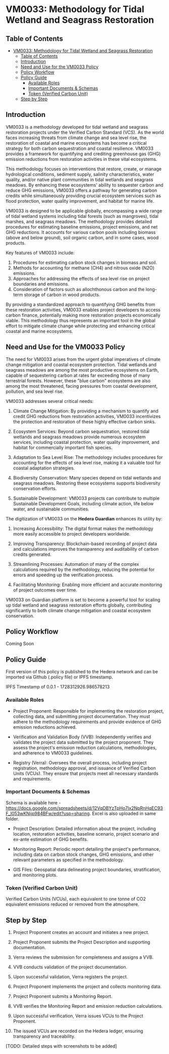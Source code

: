 # VM0033: Methodology for Tidal Wetland and Seagrass Restoration

## Table of Contents
- [VM0033: Methodology for Tidal Wetland and Seagrass Restoration](#vm0033-methodology-for-tidal-wetland-and-seagrass-restoration)
  - [Table of Contents](#table-of-contents)
  - [Introduction](#introduction)
  - [Need and Use for the VM0033 Policy](#need-and-use-for-the-vm0033-policy)
  - [Policy Workflow](#policy-workflow)
  - [Policy Guide](#policy-guide)
    - [Available Roles](#available-roles)
    - [Important Documents \& Schemas](#important-documents--schemas)
    - [Token (Verified Carbon Unit)](#token-verified-carbon-unit)
  - [Step by Step](#step-by-step)

## Introduction

VM0033 is a methodology developed for tidal wetland and seagrass restoration projects under the Verified Carbon Standard (VCS). As the world faces increasing threats from climate change and sea level rise, the restoration of coastal and marine ecosystems has become a critical strategy for both carbon sequestration and coastal resilience. VM0033 provides a framework for quantifying and crediting greenhouse gas (GHG) emission reductions from restoration activities in these vital ecosystems.

This methodology focuses on interventions that restore, create, or manage hydrological conditions, sediment supply, salinity characteristics, water quality, and/or native plant communities in tidal wetlands and seagrass meadows. By enhancing these ecosystems' ability to sequester carbon and reduce GHG emissions, VM0033 offers a pathway for generating carbon credits while simultaneously providing crucial ecosystem services such as flood protection, water quality improvement, and habitat for marine life.

VM0033 is designed to be applicable globally, encompassing a wide range of tidal wetland systems including tidal forests (such as mangroves), tidal marshes, and seagrass meadows. The methodology provides detailed procedures for estimating baseline emissions, project emissions, and net GHG reductions. It accounts for various carbon pools including biomass (above and below ground), soil organic carbon, and in some cases, wood products.

Key features of VM0033 include:

1. Procedures for estimating carbon stock changes in biomass and soil.
2. Methods for accounting for methane (CH4) and nitrous oxide (N2O) emissions.
3. Approaches for addressing the effects of sea level rise on project boundaries and emissions.
4. Consideration of factors such as allochthonous carbon and the long-term storage of carbon in wood products.

By providing a standardized approach to quantifying GHG benefits from these restoration activities, VM0033 enables project developers to access carbon finance, potentially making more restoration projects economically viable. This methodology thus represents an important tool in the global effort to mitigate climate change while protecting and enhancing critical coastal and marine ecosystems.

## Need and Use for the VM0033 Policy

The need for VM0033 arises from the urgent global imperatives of climate change mitigation and coastal ecosystem protection. Tidal wetlands and seagrass meadows are among the most productive ecosystems on Earth, capable of sequestering carbon at rates far exceeding those of many terrestrial forests. However, these "blue carbon" ecosystems are also among the most threatened, facing pressures from coastal development, pollution, and sea level rise.

VM0033 addresses several critical needs:

1. Climate Change Mitigation: By providing a mechanism to quantify and credit GHG reductions from restoration activities, VM0033 incentivizes the protection and restoration of these highly effective carbon sinks.

2. Ecosystem Services: Beyond carbon sequestration, restored tidal wetlands and seagrass meadows provide numerous ecosystem services, including coastal protection, water quality improvement, and habitat for commercially important fish species.

3. Adaptation to Sea Level Rise: The methodology includes procedures for accounting for the effects of sea level rise, making it a valuable tool for coastal adaptation strategies.

4. Biodiversity Conservation: Many species depend on tidal wetlands and seagrass meadows. Restoring these ecosystems supports biodiversity conservation efforts.

5. Sustainable Development: VM0033 projects can contribute to multiple Sustainable Development Goals, including climate action, life below water, and sustainable communities.

The digitization of VM0033 on the **Hedera Guardian** enhances its utility by:

1. Increasing Accessibility: The digital format makes the methodology more easily accessible to project developers worldwide.

2. Improving Transparency: Blockchain-based recording of project data and calculations improves the transparency and auditability of carbon credits generated.

3. Streamlining Processes: Automation of many of the complex calculations required by the methodology, reducing the potential for errors and speeding up the verification process.

4. Facilitating Monitoring: Enabling more efficient and accurate monitoring of project outcomes over time.

VM0033 on Guardian platform is set to become a powerful tool for scaling up tidal wetland and seagrass restoration efforts globally, contributing significantly to both climate change mitigation and coastal ecosystem conservation.

## Policy Workflow

Coming Soon

## Policy Guide

First version of this policy is published to the Hedera network and can be imported via Github (.policy file) or IPFS timestamp.

IPFS Timestamp of 0.0.1 - 1728312926.986578213

### Available Roles

- Project Proponent: Responsible for implementing the restoration project, collecting data, and submitting project documentation. They must adhere to the methodology requirements and provide evidence of GHG emission reductions achieved.

- Verification and Validation Body (VVB): Independently verifies and validates the project data submitted by the project proponent. They assess the project's emission reduction calculations, methodologies, and adherence to VM0033 guidelines.

- Registry (Verra): Oversees the overall process, including project registration, methodology approval, and issuance of Verified Carbon Units (VCUs). They ensure that projects meet all necessary standards and requirements.

### Important Documents & Schemas

Schema is available here - https://docs.google.com/spreadsheets/d/12VqDBYzTpHo7Ix2NpRnHqEC93F_I053wKNijp984BFw/edit?usp=sharing. Excel is also uploaded in same folder.

- Project Description: Detailed information about the project, including location, restoration activities, baseline scenario, project scenario and ex-ante estimation of GHG benefits.

- Monitoring Report: Periodic report detailing the project's performance, including data on carbon stock changes, GHG emissions, and other relevant parameters as specified in the methodology.

- GIS Files: Geospatial data delineating project boundaries, stratification, and monitoring plots.

### Token (Verified Carbon Unit)

Verified Carbon Units (VCUs), each equivalent to one tonne of CO2 equivalent emissions reduced or removed from the atmosphere.

## Step by Step

1. Project Proponent creates an account and initiates a new project.

2. Project Proponent submits the Project Description and supporting documentation.

3. Verra reviews the submission for completeness and assigns a VVB.

4. VVB conducts validation of the project documentation.

5. Upon successful validation, Verra registers the project.

6. Project Proponent implements the project and collects monitoring data.

7. Project Proponent submits a Monitoring Report.

8. VVB verifies the Monitoring Report and emission reduction calculations.

9. Upon successful verification, Verra issues VCUs to the Project Proponent.

10. The issued VCUs are recorded on the Hedera ledger, ensuring transparency and traceability.

[TODO: Detailed steps with screenshots to be added]
